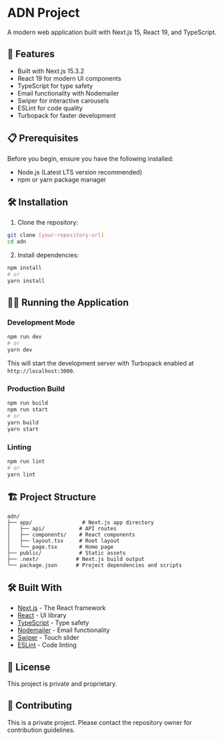 # ADN Project

A modern web application built with Next.js 15, React 19, and TypeScript.

## 🚀 Features

- Built with Next.js 15.3.2
- React 19 for modern UI components
- TypeScript for type safety
- Email functionality with Nodemailer
- Swiper for interactive carousels
- ESLint for code quality
- Turbopack for faster development

## 📋 Prerequisites

Before you begin, ensure you have the following installed:

- Node.js (Latest LTS version recommended)
- npm or yarn package manager

## 🛠️ Installation

1. Clone the repository:

```bash
git clone [your-repository-url]
cd adn
```

2. Install dependencies:

```bash
npm install
# or
yarn install
```

## 🏃‍♂️ Running the Application

### Development Mode

```bash
npm run dev
# or
yarn dev
```

This will start the development server with Turbopack enabled at `http://localhost:3000`.

### Production Build

```bash
npm run build
npm run start
# or
yarn build
yarn start
```

### Linting

```bash
npm run lint
# or
yarn lint
```

## 🏗️ Project Structure

```
adn/
├── app/                # Next.js app directory
│   ├── api/           # API routes
│   ├── components/    # React components
│   ├── layout.tsx     # Root layout
│   └── page.tsx       # Home page
├── public/            # Static assets
├── .next/            # Next.js build output
└── package.json      # Project dependencies and scripts
```

## 🛠️ Built With

- [Next.js](https://nextjs.org/) - The React framework
- [React](https://reactjs.org/) - UI library
- [TypeScript](https://www.typescriptlang.org/) - Type safety
- [Nodemailer](https://nodemailer.com/) - Email functionality
- [Swiper](https://swiperjs.com/) - Touch slider
- [ESLint](https://eslint.org/) - Code linting

## 📝 License

This project is private and proprietary.

## 👥 Contributing

This is a private project. Please contact the repository owner for contribution guidelines.
